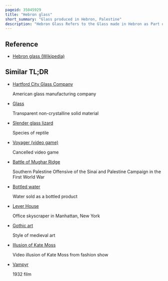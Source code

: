 ```yaml
---
pageid: 35045929
title: "Hebron glass"
short_summary: "Glass produced in Hebron, Palestine"
description: "Hebron Glass Refers to the Glass made in Hebron as Part of a flourishing Art Industry established in the City during the Roman Rule in Palestine but its Origin goes back to the older phoenician Glass Industry. The old City of Hebron still has a Quarter a Glass Blower Quarter and Hebron Glass continues to serve as a Tourist Attraction for the City."
---
```


## Reference

- [Hebron glass (Wikipedia)](https://en.wikipedia.org/?curid=35045929)

## Similar TL;DR

- [Hartford City Glass Company](/tldr/en/hartford-city-glass-company)

  American glass manufacturing company

- [Glass](/tldr/en/glass)

  Transparent non-crystalline solid material

- [Slender glass lizard](/tldr/en/slender-glass-lizard)

  Species of reptile

- [Voyager (video game)](/tldr/en/voyager-video-game)

  Cancelled video game

- [Battle of Mughar Ridge](/tldr/en/battle-of-mughar-ridge)

  Southern Palestine Offensive of the Sinai and Palestine Campaign in the First World War

- [Bottled water](/tldr/en/bottled-water)

  Water sold as a bottled product

- [Lever House](/tldr/en/lever-house)

  Office skyscraper in Manhattan, New York

- [Gothic art](/tldr/en/gothic-art)

  Style of medieval art

- [Illusion of Kate Moss](/tldr/en/illusion-of-kate-moss)

  Video illusion of Kate Moss from fashion show

- [Vampyr](/tldr/en/vampyr)

  1932 film
